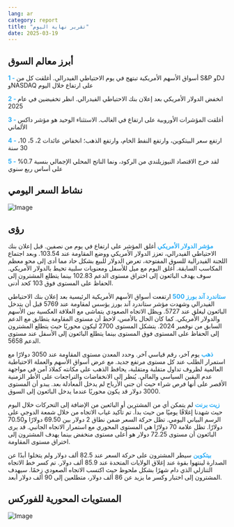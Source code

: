 ```yaml
---
lang: ar
category: report
title: "تقرير نهاية اليوم"
date: 2025-03-19
---
```



<h2>أبرز معالم السوق</h2>
<strong style="color: #2caef7;">1 - </strong> أسواق الأسهم الأمريكية تبتهج في يوم الاحتياطي الفيدرالي. أغلقت كل من S&P وDJ وNASDAQ على ارتفاع خلال اليوم

<strong style="color: #2caef7;">2 - </strong> انخفض الدولار الأمريكي بعد إعلان بنك الاحتياطي الفيدرالي. انظر تخفيضين في عام 2025

<strong style="color: #2caef7;">3 - </strong> أغلقت المؤشرات الأوروبية على ارتفاع في الغالب. الاستثناء الوحيد هو مؤشر داكس الألماني

<strong style="color: #2caef7;">4 - </strong> ارتفع سعر البيتكوين، وارتفع النفط الخام، وارتفع الذهب؛ انخفاض عائدات 2، 5، 10، 30 سنة

<strong style="color: #2caef7;">5 - </strong> لقد خرج الاقتصاد النيوزيلندي من الركود، ونما الناتج المحلي الإجمالي بنسبة 0.7% على أساس ربع سنوي



<h2>نشاط السعر اليومي</h2>
<img src="https://markleighedu.github.io/img/Mar-2025/19-Mar-2025/price.jpg" alt="Image"/>

<h2>رؤى</h2>
<strong style="color: #2caef7;">مؤشر الدولار الأمريكي</strong> أغلق المؤشر على ارتفاع في يوم من نصفين. قبل إعلان بنك الاحتياطي الفيدرالي، تعزز الدولار الأمريكي ووضع المقاومة عند 103.54. وبعد اجتماع اللجنة الفيدرالية للسوق المفتوحة، تعرض الدولار للبيع بشكل حاد مما أدى إلى محو معظم المكاسب السابقة. أغلق اليوم مع ميل للأسفل ومعنويات سلبية تحيط بالدولار الأمريكي. سوف يهدف البائعون إلى اختراق مستوى الدعم 102.83 بينما يتطلع المشترون إلى الحفاظ على المستوى فوق 103 كحد أدنى.

<strong style="color: #2caef7;">ستاندرد آند بورز 500</strong> ارتفعت أسواق الأسهم الأمريكية الرئيسية بعد إعلان بنك الاحتياطي الفيدرالي وشهدت مؤشر ستاندرد آند بورز يؤسس لمقاومة عند 5769 قبل أن يتدخل البائعون ليغلق عند 5727. ويظل الاتجاه الصعودي يتماشى مع العلاقة العكسية بين الأسهم والدولار الأمريكي. كما كان الحال بالأمس، لاحظ أن مستوى المقاومة يتطابق مع الدعم السابق من نوفمبر 2024. يتشكل المستوى 2700 ليكون محوريًا حيث يتطلع المشترون إلى الحفاظ على المستوى فوق المستوى بينما يتطلع البائعون إلى الأسفل عند مستوى الدعم 5658. 

<strong style="color: #2caef7;">ذهب</strong> يوم آخر، رقم قياسي آخر. وحدد المعدن مستوى المقاومة عند 3050 دولارًا مع استمرار الطلب عند كل مستوى مرتفع جديد. مع عرض أسواق الأسهم والعملة الاحتياطية العالمية لظروف تداول متقلبة ومتقلبة، يحافظ الذهب على مكانته كملاذ آمن في مواجهة عدم اليقين السياسي والمالي. يُنظر إلى الانخفاضات والتراجعات على الأطر الزمنية الأقصر على أنها فرص شراء حيث أن جني الأرباح لم يدخل المعادلة بعد. يبدو أن المستوى 3000 دولار قد يكون محوريًا عندما يدخل البائعون إلى السوق.  

<strong style="color: #2caef7;">زيت برنت</strong> لم يتمكن أي من المشترين أو البائعين من الإضافة إلى التحركات خلال اليوم حيث شهدنا إغلاقًا يوميًا من حيث بدأ. تم تأكيد غياب الاتجاه من خلال شمعة الدوجي على الرسم البياني اليومي. تظل حركة السعر ضمن نطاق 2 دولار بين 69.50 دولارًا و70.50 دولارًا. تظل علامة 70 دولارًا هي المستوى المحوري مع استمرار الاتجاه الجانبي. قد يرى البائعون أن مستوى 72.25 دولار هو أعلى مستوى منخفض بينما يهدف المشترون إلى اختراق مستوى المقاومة.

<strong style="color: #2caef7;">بيتكوين</strong> سيطر المشترون على حركة السعر عند 82.5 ألف دولار ولم يتخلوا أبدًا عن الصدارة لينتهوا بقوة عند إغلاق الولايات المتحدة عند 85.9 ألف دولار. تم كسر خط الاتجاه التنازلي الذي دام شهرًا بشكل ملحوظ حيث اكتسب الاتجاه الصعودي زخمًا. سيهدف المشترون إلى اختبار وكسر ما يزيد عن 86 ألف دولار، متطلعين إلى 90 ألف دولار أبعد. 



<h2>المستويات المحورية للفوركس</h2>
<img src="https://markleighedu.github.io/img/Mar-2025/19-Mar-2025/pivot.jpg" alt="Image"/>